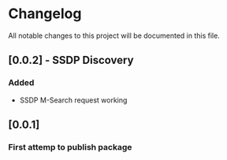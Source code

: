 # Changelog

All notable changes to this project will be documented in this file.

## [0.0.2] - SSDP Discovery

### Added

* SSDP M-Search request working

## [0.0.1]

### First attemp to publish package
